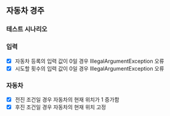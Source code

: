 ## 자동차 경주

### 테스트 시나리오

### 입력
- [x] 자동차 등록의 입력 값이 0일 경우 IllegalArgumentException 오류
- [x] 시도할 횟수의 입력 값이 0일 경우 IllegalArgumentException 오류

### 자동차
- [x] 전진 조건일 경우 자동차의 현재 위치가 1 증가함
- [x] 후진 조건일 경우 자동차의 현재 위치 고정
